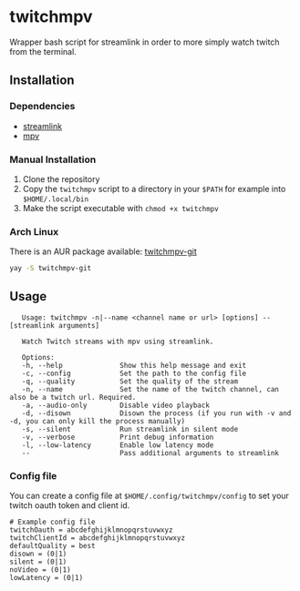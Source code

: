 # twitchmpv
Wrapper bash script for streamlink in order to more simply watch twitch from the terminal.

## Installation
### Dependencies
- [streamlink](https://github.com/streamlink/streamlink)
- [mpv](https://github.com/mpv-player/mpv)

### Manual Installation
1. Clone the repository
2. Copy the `twitchmpv` script to a directory in your `$PATH` for example into `$HOME/.local/bin`
3. Make the script executable with `chmod +x twitchmpv`

### Arch Linux
There is an AUR package available: [twitchmpv-git](https://aur.archlinux.org/packages/twitchmpv-git/)
```bash
yay -S twitchmpv-git
```

## Usage
```
   Usage: twitchmpv -n|--name <channel name or url> [options] -- [streamlink arguments]

   Watch Twitch streams with mpv using streamlink.

   Options:
   -h, --help              Show this help message and exit
   -c, --config            Set the path to the config file
   -q, --quality           Set the quality of the stream
   -n, --name              Set the name of the twitch channel, can also be a twitch url. Required.
   -a, --audio-only        Disable video playback
   -d, --disown            Disown the process (if you run with -v and -d, you can only kill the process manually)
   -s, --silent            Run streamlink in silent mode
   -v, --verbose           Print debug information
   -l, --low-latency       Enable low latency mode
   --                      Pass additional arguments to streamlink
```

### Config file
You can create a config file at `$HOME/.config/twitchmpv/config` to set your twitch oauth token and client id.
```
# Example config file
twitchOauth = abcdefghijklmnopqrstuvwxyz
twitchClientId = abcdefghijklmnopqrstuvwxyz
defaultQuality = best
disown = (0|1)
silent = (0|1)
noVideo = (0|1)
lowLatency = (0|1)
```

